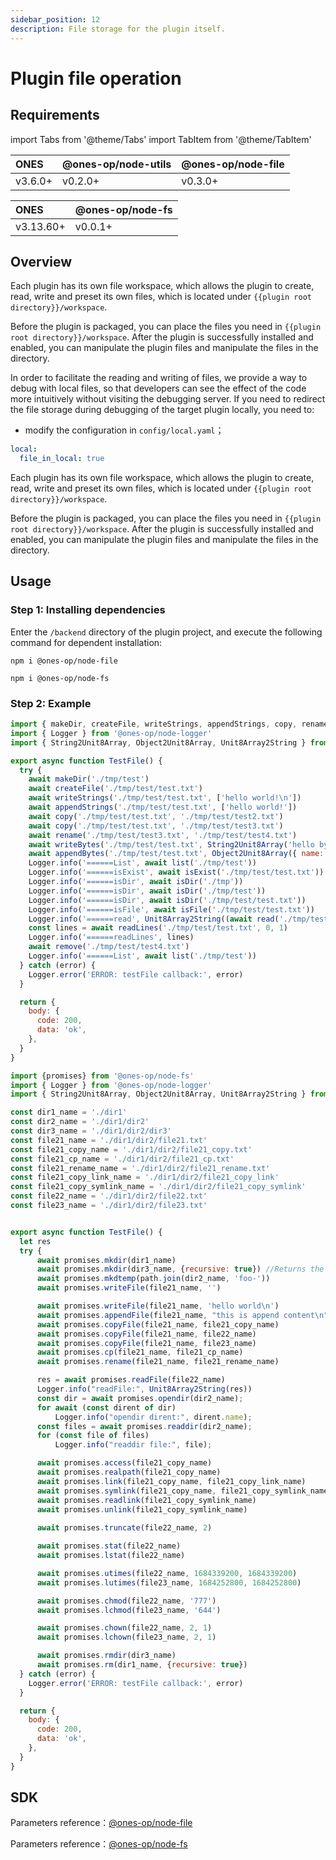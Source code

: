 ```yaml
---
sidebar_position: 12
description: File storage for the plugin itself.
---
```


# Plugin file operation


## Requirements

import Tabs from '@theme/Tabs'
import TabItem from '@theme/TabItem'

<Tabs>
<TabItem value="1" label="3.6.0+ ">

| ONES    | @ones-op/node-utils | @ones-op/node-file |
| :------ | :------------------ | :----------------- |
| v3.6.0+ | v0.2.0+             | v0.3.0+            |

</TabItem>
<TabItem value="2" label="3.13.60+">

| ONES    | @ones-op/node-fs |
| :------ | :--------------- |
| v3.13.60+ |    v0.0.1+              |

</TabItem>
</Tabs>

## Overview

<Tabs>
<TabItem value="1" label="3.6.0+ ">

Each plugin has its own file workspace, which allows the plugin to create, read, write and preset its own files, which is located under `{{plugin root directory}}/workspace`.

Before the plugin is packaged, you can place the files you need in `{{plugin root directory}}/workspace`. After the plugin is successfully installed and enabled, you can manipulate the plugin files and manipulate the files in the directory.

In order to facilitate the reading and writing of files, we provide a way to debug with local files, so that developers can see the effect of the code more intuitively without visiting the debugging server. If you need to redirect the file storage during debugging of the target plugin locally, you need to:

- modify the configuration in `config/local.yaml`；

```yaml
local:
  file_in_local: true
```

</TabItem>
<TabItem value="2" label="3.13.60+">

Each plugin has its own file workspace, which allows the plugin to create, read, write and preset its own files, which is located under `{{plugin root directory}}/workspace`.

Before the plugin is packaged, you can place the files you need in `{{plugin root directory}}/workspace`. After the plugin is successfully installed and enabled, you can manipulate the plugin files and manipulate the files in the directory.

</TabItem>
</Tabs>

## Usage

### Step 1: Installing dependencies

Enter the `/backend` directory of the plugin project, and execute the following command for dependent installation:

<Tabs>
<TabItem value="1" label="3.6.0+ ">

```shell
npm i @ones-op/node-file
```

</TabItem>
<TabItem value="2" label="3.13.60+">

```shell
npm i @ones-op/node-fs
```

</TabItem>
</Tabs>

### Step 2: Example

<Tabs>
<TabItem value="1" label="3.6.0+ ">

```javascript
import { makeDir, createFile, writeStrings, appendStrings, copy, rename, writeBytes, appendBytes, list, isExist, isDir, isFile, read, readLines, remove } from '@ones-op/node-file'
import { Logger } from '@ones-op/node-logger'
import { String2Unit8Array, Object2Unit8Array, Unit8Array2String } from '@ones-op/node-utils'

export async function TestFile() {
  try {
    await makeDir('./tmp/test')
    await createFile('./tmp/test/test.txt')
    await writeStrings('./tmp/test/test.txt', ['hello world!\n'])
    await appendStrings('./tmp/test/test.txt', ['hello world!'])
    await copy('./tmp/test/test.txt', './tmp/test/test2.txt')
    await copy('./tmp/test/test.txt', './tmp/test/test3.txt')
    await rename('./tmp/test/test3.txt', './tmp/test/test4.txt')
    await writeBytes('./tmp/test/test.txt', String2Unit8Array('hello bytes!\n'))
    await appendBytes('./tmp/test/test.txt', Object2Unit8Array({ name: 'hello bytes!' }))
    Logger.info('======List', await list('./tmp/test'))
    Logger.info('======isExist', await isExist('./tmp/test/test.txt'))
    Logger.info('======isDir', await isDir('./tmp'))
    Logger.info('======isDir', await isDir('./tmp/test'))
    Logger.info('======isDir', await isDir('./tmp/test/test.txt'))
    Logger.info('======isFile', await isFile('./tmp/test/test.txt'))
    Logger.info('======read', Unit8Array2String((await read('./tmp/test/test.txt')) as Uint8Array))
    const lines = await readLines('./tmp/test/test.txt', 0, 1)
    Logger.info('======readLines', lines)
    await remove('./tmp/test/test4.txt')
    Logger.info('======List', await list('./tmp/test'))
  } catch (error) {
    Logger.error('ERROR: testFile callback:', error)
  }

  return {
    body: {
      code: 200,
      data: 'ok',
    },
  }
}
```

</TabItem>
<TabItem value="2" label="3.13.60+">

```javascript
import {promises} from '@ones-op/node-fs'
import { Logger } from '@ones-op/node-logger'
import { String2Unit8Array, Object2Unit8Array, Unit8Array2String } from '@ones-op/node-utils'

const dir1_name = './dir1'
const dir2_name = './dir1/dir2'
const dir3_name = './dir1/dir2/dir3'
const file21_name = './dir1/dir2/file21.txt'
const file21_copy_name = './dir1/dir2/file21_copy.txt'
const file21_cp_name = './dir1/dir2/file21_cp.txt'
const file21_rename_name = './dir1/dir2/file21_rename.txt'
const file21_copy_link_name = './dir1/dir2/file21_copy_link'
const file21_copy_symlink_name = './dir1/dir2/file21_copy_symlink'
const file22_name = './dir1/dir2/file22.txt'
const file23_name = './dir1/dir2/file23.txt'


export async function TestFile() {
  let res
  try {
      await promises.mkdir(dir1_name)
      await promises.mkdir(dir3_name, {recursive: true}) //Returns the top-level parent directory created
      await promises.mkdtemp(path.join(dir2_name, 'foo-'))
      await promises.writeFile(file21_name, '')

      await promises.writeFile(file21_name, 'hello world\n')
      await promises.appendFile(file21_name, "this is append content\n")
      await promises.copyFile(file21_name, file21_copy_name)
      await promises.copyFile(file21_name, file22_name)
      await promises.copyFile(file21_name, file23_name)
      await promises.cp(file21_name, file21_cp_name)
      await promises.rename(file21_name, file21_rename_name)

      res = await promises.readFile(file22_name)
      Logger.info("readFile:", Unit8Array2String(res))
      const dir = await promises.opendir(dir2_name);
      for await (const dirent of dir)
          Logger.info("opendir dirent:", dirent.name);
      const files = await promises.readdir(dir2_name);
      for (const file of files)
          Logger.info("readdir file:", file);

      await promises.access(file21_copy_name)
      await promises.realpath(file21_copy_name)
      await promises.link(file21_copy_name, file21_copy_link_name)
      await promises.symlink(file21_copy_name, file21_copy_symlink_name)
      await promises.readlink(file21_copy_symlink_name)
      await promises.unlink(file21_copy_symlink_name)
      
      await promises.truncate(file22_name, 2)

      await promises.stat(file22_name)
      await promises.lstat(file22_name)

      await promises.utimes(file22_name, 1684339200, 1684339200)
      await promises.lutimes(file23_name, 1684252800, 1684252800)

      await promises.chmod(file22_name, '777')
      await promises.lchmod(file23_name, '644')

      await promises.chown(file22_name, 2, 1)
      await promises.lchown(file23_name, 2, 1)

      await promises.rmdir(dir3_name)
      await promises.rm(dir1_name, {recursive: true})
  } catch (error) {
    Logger.error('ERROR: testFile callback:', error)
  }

  return {
    body: {
      code: 200,
      data: 'ok',
    },
  }
}
```

</TabItem>
</Tabs>

## SDK

<Tabs>
<TabItem value="1" label="3.6.0+ ">

Parameters reference：[@ones-op/node-file](../../reference/packages/node-file/node-file.mdx)

</TabItem>
<TabItem value="2" label="3.13.60+">

Parameters reference：[@ones-op/node-fs](../../reference/packages/node-fs/node-fs.mdx)

</TabItem>
</Tabs>